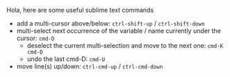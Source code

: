 Hola, here are some useful sublime text commands

* add a multi-cursor above/below: `ctrl-shift-up` / `ctrl-shift-down`
* multi-select next occurrence of the variable / name currently under the cursor: `cmd-D`
  * deselect the current multi-selection and move to the next one: `cmd-K cmd-D`
  * undo the last cmd-D: `cmd-U`
* move line(s) up/down: `ctrl-cmd-up` / `ctrl-cmd-down`